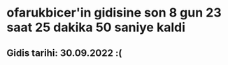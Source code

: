# ofarukbicer'in gidisine son 8 gun 23 saat 25 dakika 50 saniye kaldi

## Gidis tarihi: 30.09.2022 :(